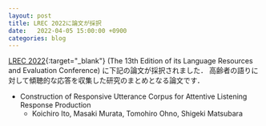 ```yaml
---
layout: post
title: LREC 2022に論文が採択
date:   2022-04-05 15:00:00 +0900
categories: blog
---
```


[LREC 2022](https://lrec2022.lrec-conf.org/en/ "LREC 2022"){:target="_blank"} (The 13th Edition of its Language Resources and Evaluation Conference) に下記の論文が採択されました．
高齢者の語りに対して傾聴的な応答を収集した研究のまとめとなる論文です．
- Construction of Responsive Utterance Corpus for Attentive Listening Response Production
  - Koichiro Ito, Masaki Murata, Tomohiro Ohno, Shigeki Matsubara
